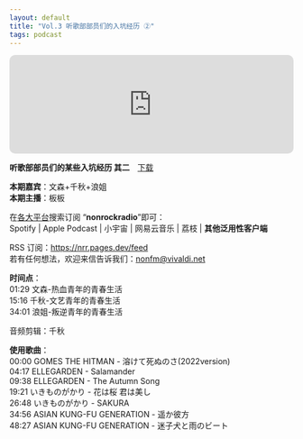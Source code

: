 ```yaml
---
layout: default
title: "Vol.3 听歌部部员们的入坑经历 ②"
tags: podcast
---
```


<iframe allow="autoplay *; encrypted-media *; fullscreen *; clipboard-write" frameborder="0" height="175" style="width:100%;max-width:660px;overflow:hidden;border-radius:10px;" sandbox="allow-forms allow-popups allow-same-origin allow-scripts allow-storage-access-by-user-activation allow-top-navigation-by-user-activation" src="https://embed.podcasts.apple.com/cn/podcast/vol-3-%E5%90%AC%E6%AD%8C%E9%83%A8%E9%83%A8%E5%91%98%E4%BB%AC%E7%9A%84%E5%85%A5%E5%9D%91%E7%BB%8F%E5%8E%86/id1630413360?i=1000584662343"></iframe><br/>

**听歌部部员们的某些入坑经历 其二**　[下载](https://baabao-episode-stream-set.s3.amazonaws.com/f0691b37b44c4adc8f10bcc5129c59e4--202409141644281726332268.mp3)  
  
**本期嘉宾**：文森+千秋+浪姐  
**本期主播**：板板  
  
在[各大平台](https://mo.run/nonrock/)搜索订阅 “**nonrockradio**”即可：  
Spotify | Apple Podcast | 小宇宙 | 网易云音乐 | 荔枝 | **其他泛用性客户端**  
  
RSS 订阅：https://nrr.pages.dev/feed  
若有任何想法，欢迎来信告诉我们：nonfm@vivaldi.net  
  
**时间点**：  
01:29 文森-热血青年的青春生活  
15:16 千秋-文艺青年的青春生活  
34:01 浪姐-叛逆青年的青春生活  
  
音频剪辑：千秋  
  
**使用歌曲**：  
00:00 GOMES THE HITMAN - 溶けて死ぬのさ(2022version)  
04:17 ELLEGARDEN - Salamander  
09:38 ELLEGARDEN - The Autumn Song  
19:21 いきものがかり - 花は桜 君は美し  
26:48 いきものがかり - SAKURA  
34:56 ASIAN KUNG-FU GENERATION - 遥か彼方  
48:27 ASIAN KUNG-FU GENERATION - 迷子犬と雨のビート  
